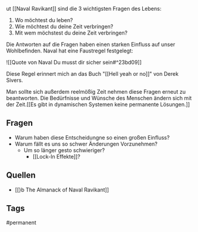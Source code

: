 ut [[Naval Ravikant]] sind die 3 wichtigsten Fragen des Lebens:

1. Wo möchtest du leben?
1. Wie möchtest du deine Zeit verbringen?
1. Mit wem möchstest du deine Zeit verbringen?

Die Antworten auf die Fragen haben einen starken Einfluss auf unser Wohlbefinden. Naval hat eine Faustregel festgelegt:

![[Quote von Naval Du musst dir sicher sein#^23bd09]]

Diese Regel erinnert mich an das Buch "[[Hell yeah or no]]" von Derek Sivers.

Man sollte sich außerdem reelmößig Zeit nehmen diese Fragen erneut zu beantworten. Die Bedürfnisse und Wünsche des Menschen ändern sich mit der Zeit.[[Es gibt in dynamischen Systemen keine permanente Lösungen.]]


## Fragen
- Warum haben diese Entscheidungne so einen großen Einfluss?
- Warum fällt es uns so schwer Änderungen Vorzunehmen?
	- Um so länger gesto schwieriger?
		- [[Lock-In Effekte]]?
## Quellen
- [[}b The Almanack of Naval Ravikant]] 

## Tags
#permanent 
